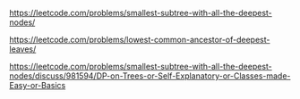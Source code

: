https://leetcode.com/problems/smallest-subtree-with-all-the-deepest-nodes/


https://leetcode.com/problems/lowest-common-ancestor-of-deepest-leaves/




https://leetcode.com/problems/smallest-subtree-with-all-the-deepest-nodes/discuss/981594/DP-on-Trees-or-Self-Explanatory-or-Classes-made-Easy-or-Basics
